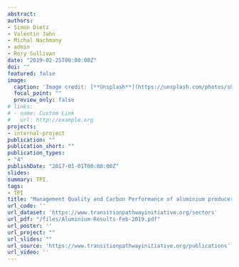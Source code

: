 ```yaml
---
abstract: 
authors:
- Simon Dietz
- Valentin Jahn
- Michal Nachmany
- admin
- Rory Sullivan
date: "2019-02-25T00:00:00Z"
doi: ""
featured: false
image:
  caption: 'Image credit: [**Unsplash**](https://unsplash.com/photos/s9CC2SKySJM)'
  focal_point: ""
  preview_only: false
# links:
# - name: Custom Link
#   url: http://example.org
projects:
- internal-project
publication: ""
publication_short: ""
publication_types:
- "4"
publishDate: "2017-01-01T00:00:00Z"
slides: 
summary: TPI.
tags:
- TPI
title: "Management Quality and Carbon Performance of aluminium producers"
url_code: ''
url_dataset: 'https://www.transitionpathwayinitiative.org/sectors'
url_pdf: "/files/Aluminium-Results-Feb-2019.pdf"
url_poster: ''
url_project: ""
url_slides: ""
url_source: 'https://www.transitionpathwayinitiative.org/publications'
url_video: ''
---
```

